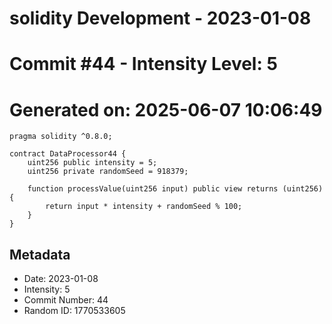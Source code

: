 ﻿# solidity Development - 2023-01-08
# Commit #44 - Intensity Level: 5
# Generated on: 2025-06-07 10:06:49
```solidity
pragma solidity ^0.8.0;

contract DataProcessor44 {
    uint256 public intensity = 5;
    uint256 private randomSeed = 918379;

    function processValue(uint256 input) public view returns (uint256) {
        return input * intensity + randomSeed % 100;
    }
}
```
## Metadata
- Date: 2023-01-08
- Intensity: 5
- Commit Number: 44
- Random ID: 1770533605

